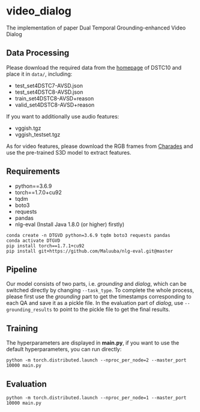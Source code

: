 # video_dialog

The implementation of paper Dual Temporal Grounding-enhanced Video Dialog

## Data Processing
Please download the required data from the [homepage](https://github.com/dialogtekgeek/AVSD-DSTC10_Official/tree/main) of DSTC10 and place it in `data/`, including:
* test_set4DSTC7-AVSD.json
* test_set4DSTC8-AVSD.json
* train_set4DSTC8-AVSD+reason
* valid_set4DSTC8-AVSD+reason

If you want to additionally use audio features:
* vggish.tgz
* vggish_testset.tgz

As for video features, please download the RGB frames from [Charades](https://prior.allenai.org/projects/charades) and use the pre-trained S3D model to extract features.

## Requirements
* python==3.6.9
* torch==1.7.0+cu92
* tqdm
* boto3
* requests
* pandas
* nlg-eval (Install Java 1.8.0 (or higher) firstly)

```
conda create -n DTGVD python=3.6.9 tqdm boto3 requests pandas
conda activate DTGVD
pip install torch==1.7.1+cu92
pip install git+https://github.com/Maluuba/nlg-eval.git@master
```

## Pipeline
Our model consists of two parts, i.e. *grounding* and *dialog*, which can be switched directly by changing `--task_type`.
To complete the whole process, please first use the *grounding* part to get the timestamps corresponding to each QA and save it as a pickle file. 
In the evaluation part of *dialog*, use `--grounding_results` to point to the pickle file to get the final results.

## Training
The hyperparameters are displayed in **main.py**, if you want to use the default hyperparameters, you can run directly:
```
python -m torch.distributed.launch --nproc_per_node=2 --master_port 10000 main.py
```

## Evaluation
```
python -m torch.distributed.launch --nproc_per_node=1 --master_port 10000 main.py
```







